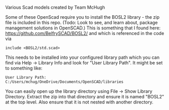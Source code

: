 Various Scad models created by Team McHugh

Some of these OpenScad require you to install the BOSL2 library - the zip file is included in this repo.  (Todo: Look to see, and learn about, package management solutions in OpenSCAD.)  This is something that I found here: https://github.com/BelfrySCAD/BOSL2/ and which is referenced in the code via

```
include <BOSL2/std.scad>
```

This needs to be installed into your configured library path which you can find via Help -> Library Info and look for "User Library Path".  It might be set to something like:

```
User Library Path: C:/Users/mchug/OneDrive/Documents/OpenSCAD/libraries
```

You can easily open up the library directory using File -> Show Library Directory.  Extract the zip into that directory and ensure it is named "BOSL2" at the top level.  Also ensure that it is not nested with another directory. 
